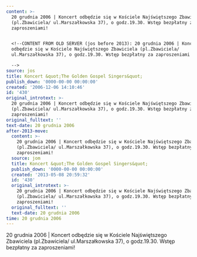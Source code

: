 ```yaml
---
content: >-
  20 grudnia 2006 | Koncert odbędzie się w Kościele Najświętszego Zbawiciela
  (pl.Zbawiciela/ ul.Marszałkowska 37), o godz.19.30. Wstęp bezpłatny za
  zaproszeniami!


  <!--CONTENT FROM OLD SERVER (jos before 2013): 20 grudnia 2006 | Koncert
  odbędzie się w Kościele Najświętszego Zbawiciela (pl.Zbawiciela/
  ul.Marszałkowska 37), o godz.19.30. Wstęp bezpłatny za zaproszeniami!

  -->
source: jos
title: Koncert &quot;The Golden Gospel Singers&quot;
publish_down: '0000-00-00 00:00:00'
created: '2006-12-06 14:10:46'
id: '430'
original_introtext: >-
  20 grudnia 2006 | Koncert odbędzie się w Kościele Najświętszego Zbawiciela
  (pl.Zbawiciela/ ul.Marszałkowska 37), o godz.19.30. Wstęp bezpłatny za
  zaproszeniami!
original_fulltext: ''
text-date: 20 grudnia 2006
after-2013-move:
  content: >-
    20 grudnia 2006 | Koncert odbędzie się w Kościele Najświętszego Zbawiciela
    (pl.Zbawiciela/ ul.Marszałkowska 37), o godz.19.30. Wstęp bezpłatny za
    zaproszeniami!
  source: jom
  title: Koncert &quot;The Golden Gospel Singers&quot;
  publish_down: '0000-00-00 00:00:00'
  created: '2013-05-08 20:59:32'
  id: '430'
  original_introtext: >-
    20 grudnia 2006 | Koncert odbędzie się w Kościele Najświętszego Zbawiciela
    (pl.Zbawiciela/ ul.Marszałkowska 37), o godz.19.30. Wstęp bezpłatny za
    zaproszeniami!
  original_fulltext: ''
  text-date: 20 grudnia 2006
time: 20 grudnia 2006
---
```

20 grudnia 2006 | Koncert odbędzie się w Kościele Najświętszego Zbawiciela (pl.Zbawiciela/ ul.Marszałkowska 37), o godz.19.30. Wstęp bezpłatny za zaproszeniami!

<!--CONTENT FROM OLD SERVER (jos before 2013): 20 grudnia 2006 | Koncert odbędzie się w Kościele Najświętszego Zbawiciela (pl.Zbawiciela/ ul.Marszałkowska 37), o godz.19.30. Wstęp bezpłatny za zaproszeniami!
-->

<!--{{json:{"created_date":"2006-12-06 14:10:46","publish_down":"0000-00-00 00:00:00","id":"430"}}}-->